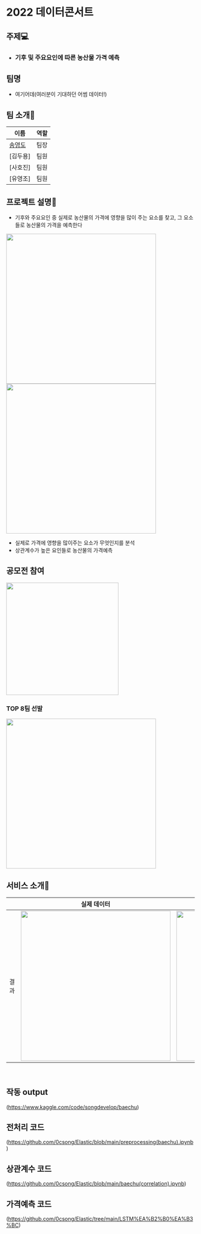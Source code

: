 # 2022 데이터콘서트

## 주제💻
- ### 기후 및 주요요인에 따른 농산물 가격 예측

## 팀명
- 여기어데(여러분이 기대하던 어썸 데이터!)


## 팀 소개🤴
|이름|역할|
|-----|----|
|[송영도](https://github.com/0csong)|팀장|
|[김두용]|팀원|
|[사호진]|팀원|
|[유영조]|팀원|

## 프로젝트 설명💬
- 기후와 주요요인 중 실제로 농산물의 가격에 영향을 많이 주는 요소를 찾고, 그 요소들로 농산물의 가격을 예측한다


<img src="https://user-images.githubusercontent.com/79524109/180175014-51c69ef2-3cc8-48ee-8dd2-8eb4461e4652.png" width="400"><img src="https://user-images.githubusercontent.com/79524109/180168553-714a8a8d-a8f6-45ac-9e54-0cdab802c9f8.png" width="400">

- 실제로 가격에 영향을 많이주는 요소가 무엇인지를 분석
- 상관계수가 높은 요인들로 농산물의 가격예측

## 공모전 참여
<img src="https://swai.smu.ac.kr/data/editor/2204/thumb-2c7fe091646999fab0865471a60c353d_1649125902_2038_1000x1416.jpg" width="300">

### TOP 8팀 선발
<img src="https://swai.smu.ac.kr/data/editor/2205/d4d8090bc6be95fa35012b1e30c91ee8_1652172552_4639.jpg" width="400">

## 서비스 소개📃
|          |                        실제 데이터                        |                        상관관계                        |                    가격 예측                     |
| :------: | :----------------------------------------------------------: | :----------------------------------------------------------: | :----------------------------------------------------------: |
| 결과 | <img width="400" src="https://www.kaggleusercontent.com/kf/100631179/eyJhbGciOiJkaXIiLCJlbmMiOiJBMTI4Q0JDLUhTMjU2In0..FLZmtdO7kGg1QZAvpStkdg.ALqaRbSGDRGjS01UlnVIASN1KdVmI0LhMEisC2SL6l1tKkf7vjEDO3NJP98EheSj8t-IZSmP1ElwwrGC_BS7zkuOZ83hHxEQH_vfhzDNT654aCpaDqvJEKPOFnQUwaw4vfZBQRd_fxlzoUWLw4oPS2x9QnwPq7KhdyrSVR1UWKvXgzfqsA0AVKkkZcg4W1sIMjIyGVBMjWP4NZksqLYBJaBaFakuCRIp46JHAI9zxH2ByPj1kh98KmX2z97kGTYVtZ1TetXRwhYXhNRkeEwBqUiJ2olPsW5UcXWl3m_nl9khjSg1zUS8eiC0wVrwZRysA6Csnd1JT44lpYqVmgWQ-YKUH923T9Ur6Cbqe6qSYkJQSvs0nKKt37LJ71hZL5uZB3uk4Y0xAI9OiJylPfDf6__0xckLc9MKiIDtMYEs7DX3Zg3LYwXG7EXPXBKkOvpWQJqKVmMFXIX5oBAcEmNQaBv8qiBBE46bcIhXtE9mXFZG-kjx1rSoq2b25mVwFHg-xelWC_Gau4DAyVOl9h-XcyIyGF1Wjo4mcAJiZWDHj1cJhmZ8KJ3RQpawlmhXfzpSQqjTdL3oLPOs06cJrPSORqFr3SzFOEXLq1gUZXwPPbsxbuKCjTGzVaUcTdZOY7GxBUvNWj2AsCVQiYVJWEx4GA.t8x2brLjSqPkTDWlCwejOQ/__results___files/__results___3_1.png"> | <img width="400" src="https://user-images.githubusercontent.com/79524109/180171477-29e65d90-b107-4ae6-b65d-ba3ccd4061ce.png"> | <img width="400" src="https://www.kaggleusercontent.com/kf/100631179/eyJhbGciOiJkaXIiLCJlbmMiOiJBMTI4Q0JDLUhTMjU2In0..FLZmtdO7kGg1QZAvpStkdg.ALqaRbSGDRGjS01UlnVIASN1KdVmI0LhMEisC2SL6l1tKkf7vjEDO3NJP98EheSj8t-IZSmP1ElwwrGC_BS7zkuOZ83hHxEQH_vfhzDNT654aCpaDqvJEKPOFnQUwaw4vfZBQRd_fxlzoUWLw4oPS2x9QnwPq7KhdyrSVR1UWKvXgzfqsA0AVKkkZcg4W1sIMjIyGVBMjWP4NZksqLYBJaBaFakuCRIp46JHAI9zxH2ByPj1kh98KmX2z97kGTYVtZ1TetXRwhYXhNRkeEwBqUiJ2olPsW5UcXWl3m_nl9khjSg1zUS8eiC0wVrwZRysA6Csnd1JT44lpYqVmgWQ-YKUH923T9Ur6Cbqe6qSYkJQSvs0nKKt37LJ71hZL5uZB3uk4Y0xAI9OiJylPfDf6__0xckLc9MKiIDtMYEs7DX3Zg3LYwXG7EXPXBKkOvpWQJqKVmMFXIX5oBAcEmNQaBv8qiBBE46bcIhXtE9mXFZG-kjx1rSoq2b25mVwFHg-xelWC_Gau4DAyVOl9h-XcyIyGF1Wjo4mcAJiZWDHj1cJhmZ8KJ3RQpawlmhXfzpSQqjTdL3oLPOs06cJrPSORqFr3SzFOEXLq1gUZXwPPbsxbuKCjTGzVaUcTdZOY7GxBUvNWj2AsCVQiYVJWEx4GA.t8x2brLjSqPkTDWlCwejOQ/__results___files/__results___21_0.png"> |


<br>

## 작동 output
(https://www.kaggle.com/code/songdevelop/baechu)

## 전처리 코드
(https://github.com/0csong/Elastic/blob/main/preprocessing(baechu).ipynb)

## 상관계수 코드
(https://github.com/0csong/Elastic/blob/main/baechu(correlation).ipynb)

## 가격예측 코드
(https://github.com/0csong/Elastic/tree/main/LSTM%EA%B2%B0%EA%B3%BC)
